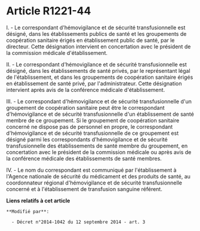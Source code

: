 # Article R1221-44

I. - Le correspondant d'hémovigilance et de sécurité transfusionnelle est désigné, dans les établissements publics de santé
et les groupements de coopération sanitaire érigés en établissement public de santé, par le directeur. Cette désignation
intervient en concertation avec le président de la commission médicale d'établissement.

II. - Le correspondant d'hémovigilance et de sécurité transfusionnelle est désigné, dans les établissements de santé privés,
par le représentant légal de l'établissement, et dans les groupements de coopération sanitaire érigés en établissement de
santé privé, par l'administrateur. Cette désignation intervient après avis de la conférence médicale d'établissement.

III. - Le correspondant d'hémovigilance et de sécurité transfusionnelle d'un groupement de coopération sanitaire peut être le
correspondant d'hémovigilance et de sécurité transfusionnelle d'un établissement de santé membre de ce groupement. Si le
groupement de coopération sanitaire concerné ne dispose pas de personnel en propre, le correspondant d'hémovigilance et de
sécurité transfusionnelle de ce groupement est désigné parmi les correspondants d'hémovigilance et de sécurité
transfusionnelle des établissements de santé membre du groupement, en concertation avec le président de la commission
médicale ou après avis de la conférence médicale des établissements de santé membres.

IV. - Le nom du correspondant est communiqué par l'établissement à l'Agence nationale de sécurité du médicament et des
produits de santé, au coordonnateur régional d'hémovigilance et de sécurité transfusionnelle concerné et à l'établissement de
transfusion sanguine référent.

**Liens relatifs à cet article**

	**Modifié par**:

	  - Décret n°2014-1042 du 12 septembre 2014 - art. 3
